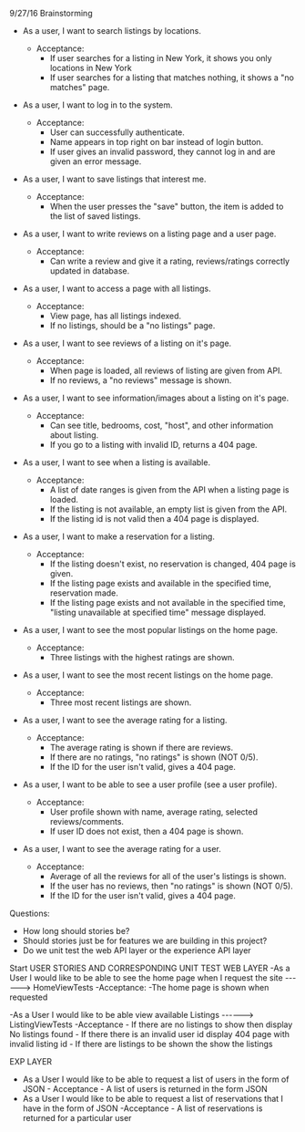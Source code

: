 9/27/16 Brainstorming
- As a user, I want to search listings by locations.
    - Acceptance: 
        - If user searches for a listing in New York, it shows you only locations in New York
        - If user searches for a listing that matches nothing, it shows a "no matches" page.

- As a user, I want to log in to the system.
    - Acceptance:
        - User can successfully authenticate. 
        - Name appears in top right on bar instead of login button.
        - If user gives an invalid password, they cannot log in and are given an error message.

- As a user, I want to save listings that interest me.
    - Acceptance:
        - When the user presses the "save" button, the item is added to the list of saved listings.

- As a user, I want to write reviews on a listing page and a user page.
    - Acceptance:
        - Can write a review and give it a rating, reviews/ratings correctly updated in database.

- As a user, I want to access a page with all listings.
    - Acceptance:
        - View page, has all listings indexed.
        - If no listings, should be a "no listings" page.

- As a user, I want to see reviews of a listing on it's page.
    - Acceptance:
        - When page is loaded, all reviews of listing are given from API.
        - If no reviews, a "no reviews" message is shown.

- As a user, I want to see information/images about a listing on it's page.
    - Acceptance:
        - Can see title, bedrooms, cost, "host", and other information about listing.
        - If you go to a listing with invalid ID, returns a 404 page.

- As a user, I want to see when a listing is available.
    - Acceptance:
        - A list of date ranges is given from the API when a listing page is loaded.
        - If the listing is not available, an empty list is given from the API.
        - If the listing id is not valid then a 404 page is displayed.

- As a user, I want to make a reservation for a listing.
    - Acceptance:
        - If the listing doesn't exist, no reservation is changed, 404 page is given.
        - If the listing page exists and available in the specified time, reservation made.
        - If the listing page exists and not available in the specified time, "listing unavailable at specified time" message displayed.

- As a user, I want to see the most popular listings on the home page.
    - Acceptance:
        - Three listings with the highest ratings are shown. 

- As a user, I want to see the most recent listings on the home page.
    - Acceptance:
        - Three most recent listings are shown.

- As a user, I want to see the average rating for a listing.
    - Acceptance:
        - The average rating is shown if there are reviews.
        - If there are no ratings, "no ratings" is shown (NOT 0/5).
        - If the ID for the user isn't valid, gives a 404 page.
        
- As a user, I want to be able to see a user profile (see a user profile).
    - Acceptance:
        - User profile shown with name, average rating, selected reviews/comments.
        - If user ID does not exist, then a 404 page is shown.

- As a user, I want to see the average rating for a user.
    - Acceptance:
        - Average of all the reviews for all of the user's listings is shown.
        - If the user has no reviews, then "no ratings" is shown (NOT 0/5).
        - If the ID for the user isn't valid, gives a 404 page.

Questions:
- How long should stories be?
- Should stories just be for features we are building in this project?
- Do we unit test the web API layer or the experience API layer





Start USER STORIES AND CORRESPONDING UNIT TEST
WEB LAYER
-As a User I would like to be able to see the home page when I request the site ------>  HomeViewTests
    -Acceptance: 
        -The home page is shown when requested

-As a User I would like to be able view available Listings ------>  ListingViewTests
    -Acceptance
        - If there are no listings to show then display No listings found
        - If there there is an invalid user id display 404 page with invalid listing id
        - If there are listings to be shown the show the listings

EXP LAYER
- As a User I would like to be able to request a list of users in the form of JSON
        - Acceptance
            - A list of users is returned in the form JSON
- As a User I would like to be able to request a list of reservations that I have in the form of JSON
    -Acceptance
        - A list of reservations is returned for a particular user



